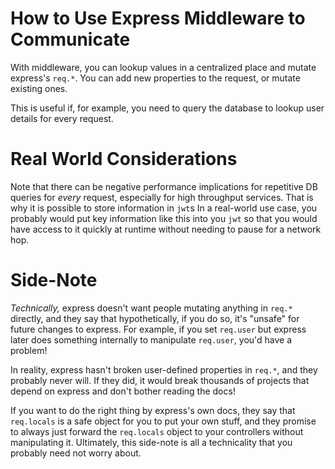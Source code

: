 # How to Use Express Middleware to Communicate

With middleware, you can lookup values in a centralized place and mutate
express's `req.*`. You can add new properties to the request, or mutate
existing ones.

This is useful if, for example, you need to query the database to lookup user
details for every request.

# Real World Considerations

Note that there can be negative performance implications for repetitive DB
queries for _every_ request, especially for high throughput services. That is
why it is possible to store information in `jwt`s In a real-world use case, you
probably would put key information like this into you `jwt` so that you would
have access to it quickly at runtime without needing to pause for a network
hop.

# Side-Note

_Technically,_ express doesn't want people mutating anything in `req.*` directly,
and they say that hypothetically, if you do so, it's "unsafe" for future changes
to express. For example, if you set `req.user` but express later does something
internally to manipulate `req.user`, you'd have a problem!

In reality, express hasn't broken user-defined properties in `req.*`, and they
probably never will. If they did, it would break thousands of projects that
depend on express and don't bother reading the docs!

If you want to do the right thing by express's own docs, they say that
`req.locals` is a safe object for you to put your own stuff, and they promise
to always just forward the `req.locals` object to your controllers without
manipulating it. Ultimately, this side-note is all a technicality that you
probably need not worry about.
